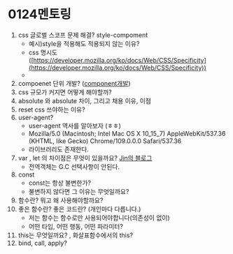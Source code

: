 # 0124멘토링

1. css 글로벌 스코프 문제 해결? style-compoment
    - 예시)style을 적용해도 적용되지 않는 이유?
    - css 명시도 ([https://developer.mozilla.org/ko/docs/Web/CSS/Specificity](https://developer.mozilla.org/ko/docs/Web/CSS/Specificity))
    - 
2. compoenet 단위 개발? ([component개발](https://github.com/nara04040/Prepare_For_F-LAB/blob/main/Mentoring/0124%EB%A9%98%ED%86%A0%EB%A7%81/02_component%EB%8B%A8%EC%9C%84%EA%B0%9C%EB%B0%9C.md))
3. css 규모가 커지면 어떻게 해야할까?
4. absolute 와 absolute 차이, 그리고 채용 이유, 이점
5. reset css 쓰야하는 이유?
6. user-agent?
    - user-agent 역사를 알아보자 (ㅎㅎ)
    - Mozilla/5.0 (Macintosh; Intel Mac OS X 10_15_7) AppleWebKit/537.36 (KHTML, like Gecko) Chrome/109.0.0.0 Safari/537.36
    - 라이브러리도 존재한다.
7. var , let 의 차이점은 무엇이 있을까요? [Jin의 블로그](https://velog.io/@jin04040/F-LAB-var-let-const%EC%9D%98-%EC%B0%A8%EC%9D%B4%EC%A0%90)
    - 전역객체는 G.C 선택사항이 안된다.
8. const 
    - const는 항상 불변한가?
    - 불변하지 않다면 그 이유는 무엇일까요?
9. 함수란? 뭐고 왜 사용해야할까요?
10. 좋은 함수란? 좋은 코드란? (개인마다 다릅니다.)
    - 저는 함수는 함수로만 사용되어야합니다(의존성이 없이)
    - 어떤 타입, 어떤 행동, 어떤 파라미터?
11. this는 무엇일까요? , 화살표함수에서의 this?
12. bind, call, apply?